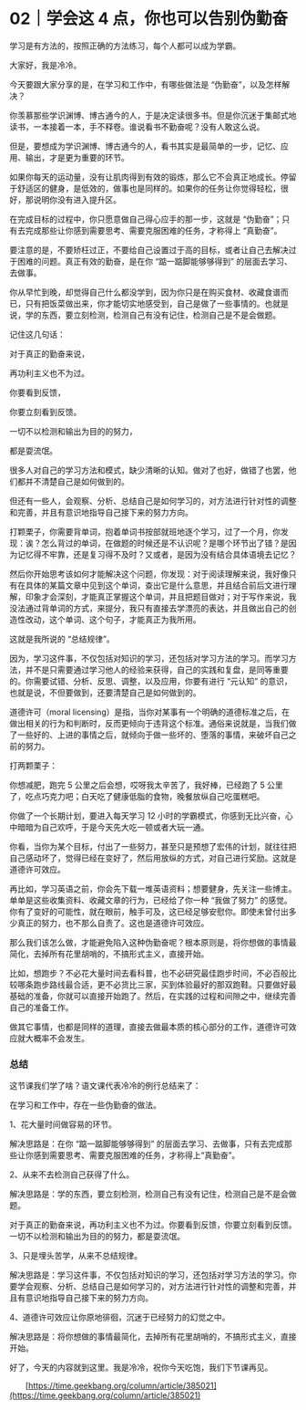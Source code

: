 # 02｜学会这 4 点，你也可以告别伪勤奋

学习是有方法的，按照正确的方法练习，每个人都可以成为学霸。

大家好，我是冷冷。

今天要跟大家分享的是，在学习和工作中，有哪些做法是 “伪勤奋”，以及怎样解决？

你羡慕那些学识渊博、博古通今的人，于是决定读很多书。但是你沉迷于集邮式地读书，一本接着一本，手不释卷。谁说看书不勤奋呢？没有人敢这么说。

但是，要想成为学识渊博、博古通今的人，看书其实是最简单的一步，记忆、应用、输出，才是更为重要的环节。

如果你每天的运动量，没有让肌肉得到有效的锻炼，那么它不会真正地成长。停留于舒适区的健身，是低效的，做事也是同样的。如果你的任务让你觉得轻松，很好，那说明你没有进入提升区。

在完成目标的过程中，你只愿意做自己得心应手的那一步，这就是 “伪勤奋”；只有去完成那些让你感到需要思考、需要克服困难的任务，才称得上 “真勤奋”。

要注意的是，不要矫枉过正，不要给自己设置过于高的目标，或者让自己去解决过于困难的问题。真正有效的勤奋，是在你 “踮一踮脚能够够得到” 的层面去学习、去做事。

你从早忙到晚，却觉得自己什么都没学到，因为你只是在购买食材、收藏食谱而已，只有把饭菜做出来，你才能切实地感受到，自己是做了一些事情的。也就是说，学的东西，要立刻检测，检测自己有没有记住，检测自己是不是会做题。

记住这几句话：

对于真正的勤奋来说，

再功利主义也不为过。

你要看到反馈，

你要立刻看到反馈。

一切不以检测和输出为目的的努力，

都是耍流氓。

很多人对自己的学习方法和模式，缺少清晰的认知。做对了也好，做错了也罢，他们都并不清楚自己是如何做到的。

但还有一些人，会观察、分析、总结自己是如何学习的，对方法进行针对性的调整和完善，并且有意识地指导自己接下来的努力方向。

打颗栗子，你需要背单词，抱着单词书按部就班地逐个学习，过了一个月，你发现：诶？怎么背过的单词，在做题的时候还是不认识呢？是哪个环节出了错？是因为记忆得不牢靠，还是复习得不及时？又或者，是因为没有结合具体语境去记忆？

然后你开始思考该如何才能解决这个问题，你发现：对于阅读理解来说，我好像只有在具体的某篇文章中见到这个单词，查出它是什么意思，并且结合前后文进行理解，印象才会深刻，才能真正掌握这个单词，并且把题目做对；对于写作来说，我没法通过背单词的方式，来提分，我只有直接去学漂亮的表达，并且做出自己的创造性改动，这个单词、这个句子，才能真正为我所用。

这就是我所说的 “总结规律”。

因为，学习这件事，不仅包括对知识的学习，还包括对学习方法的学习。而学习方法，并不是只需要通过学习他人的经验来获得，自己的实践和复盘，是同等重要的。你需要试错、分析、反思、调整，以及应用，你要有进行 “元认知” 的意识，也就是说，不但要做到，还要清楚自己是如何做到的。

道德许可（moral licensing）是指，当你对某事有一个明确的道德标准之后，在做出相关的行为和判断时，反而更倾向于违背这个标准。通俗来说就是，当我们做了一些好的、上进的事情之后，就倾向于做一些坏的、堕落的事情，来破坏自己之前的努力。

打两颗栗子：

你想减肥，跑完 5 公里之后会想，哎呀我太辛苦了，我好棒，已经跑了 5 公里了，吃点巧克力吧；白天吃了健康低脂的食物，晚餐放纵自己吃蛋糕吧。

你做了一个长期计划，要进入每天学习 12 小时的学霸模式，你感到无比兴奋，心中暗暗为自己欢呼，于是今天先大吃一顿或者大玩一通。

你看，当你为某个目标，付出了一些努力，甚至只是预想了宏伟的计划，就往往把自己感动坏了，觉得已经在变好了，然后用放纵的方式，对自己进行奖励。这就是道德许可效应。

再比如，学习英语之前，你会先下载一堆英语资料；想要健身，先关注一些博主。单单是这些收集资料、收藏文章的行为，已经给了你一种 “我做了努力” 的感觉。你有了变好的可能性，就在眼前，触手可及，这已经足够安慰你。即使未曾付出多少真正的努力，也不那么自责了。这也是道德许可效应。

那么我们该怎么做，才能避免陷入这种伪勤奋呢？根本原则是，将你想做的事情最简化，去掉所有花里胡哨的，不搞形式主义，直接开始。

比如，想跑步？不必花大量时间去看科普，也不必研究最佳跑步时间，不必百般比较哪条跑步路线最合适，更不必货比三家，买到体验最好的那双跑鞋。只要做好最基础的准备，你就可以直接开始跑了。然后，在实践的过程和间隙之中，继续完善自己的准备工作。

做其它事情，也都是同样的道理，直接去做最本质的核心部分的工作，道德许可效应就大概率不会发生。

### 总结

这节课我们学了啥？语文课代表冷冷的例行总结来了：

在学习和工作中，存在一些伪勤奋的做法。

1、花大量时间做容易的环节。

解决思路是：在你 “踮一踮脚能够够得到” 的层面去学习、去做事，只有去完成那些让你感到需要思考、需要克服困难的任务，才称得上“真勤奋”。

2、从来不去检测自己获得了什么。

解决思路是：学的东西，要立刻检测，检测自己有没有记住，检测自己是不是会做题。

对于真正的勤奋来说，再功利主义也不为过。你要看到反馈，你要立刻看到反馈。一切不以检测和输出为目的的努力，都是耍流氓。

3、只是埋头苦学，从来不总结规律。

解决思路是：学习这件事，不仅包括对知识的学习，还包括对学习方法的学习。你要学会观察、分析、总结自己是如何学习的，对方法进行针对性的调整和完善，并且有意识地指导自己接下来的努力方向。

4、道德许可效应让你原地徘徊，沉迷于已经努力的幻觉之中。

解决思路是：将你想做的事情最简化，去掉所有花里胡哨的，不搞形式主义，直接开始。

好了，今天的内容就到这里。我是冷冷，祝你今天吃饱，我们下节课再见。 

&ensp;&ensp;&ensp;&ensp;[https://time.geekbang.org/column/article/385021](https://time.geekbang.org/column/article/385021)

